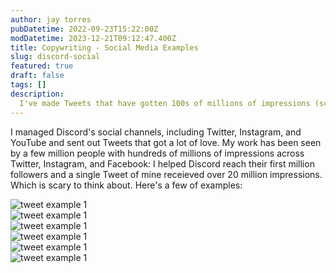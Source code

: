 ```yaml
---
author: jay torres
pubDatetime: 2022-09-23T15:22:00Z
modDatetime: 2023-12-21T09:12:47.400Z
title: Copywriting - Social Media Examples
slug: discord-social
featured: true
draft: false
tags: []
description:
  I've made Tweets that have gotten 100s of millions of impressions (scary).
---
```


I managed Discord's social channels, including Twitter, Instagram, and YouTube and sent out Tweets that got a lot of love. My work has been seen by a few million people with hundreds of millions of impressions across Twitter, Instagram, and Facebook: I helped Discord reach their first million followers and a single Tweet of mine receieved over 20 million impressions. Which is scary to think about. Here's a few of examples:

<div>
  <img src="/assets/ex_1_tweet.png" alt="tweet example 1">
</div>

<div>
  <img src="/assets/ex_2_tweet.png" alt="tweet example 1">
</div>

<div>
  <img src="/assets/ex_8_tweet.png" alt="tweet example 1">
</div>

<div>
  <img src="/assets/ex_3_tweet.png" alt="tweet example 1">
</div>

<div>
  <img src="/assets/ex_4_tweet.png" alt="tweet example 1">
</div>

<div>
  <img src="/assets/ex_5_tweet.png" alt="tweet example 1">
</div>

